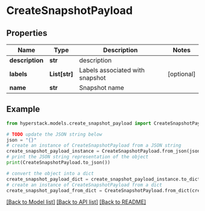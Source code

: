 # CreateSnapshotPayload


## Properties

Name | Type | Description | Notes
------------ | ------------- | ------------- | -------------
**description** | **str** | description | 
**labels** | **List[str]** | Labels associated with snapshot | [optional] 
**name** | **str** | Snapshot name | 

## Example

```python
from hyperstack.models.create_snapshot_payload import CreateSnapshotPayload

# TODO update the JSON string below
json = "{}"
# create an instance of CreateSnapshotPayload from a JSON string
create_snapshot_payload_instance = CreateSnapshotPayload.from_json(json)
# print the JSON string representation of the object
print(CreateSnapshotPayload.to_json())

# convert the object into a dict
create_snapshot_payload_dict = create_snapshot_payload_instance.to_dict()
# create an instance of CreateSnapshotPayload from a dict
create_snapshot_payload_from_dict = CreateSnapshotPayload.from_dict(create_snapshot_payload_dict)
```
[[Back to Model list]](../README.md#documentation-for-models) [[Back to API list]](../README.md#documentation-for-api-endpoints) [[Back to README]](../README.md)


